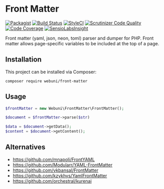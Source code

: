 Front Matter
============

[![Packagist](https://img.shields.io/packagist/v/webuni/front-matter.svg?style=flat-square)](https://packagist.org/packages/webuni/front-matter)
[![Build Status](https://travis-ci.org/webuni/front-matter.svg?branch=master)](https://travis-ci.org/webuni/front-matter)
[![StyleCI](https://styleci.io/repos/37923384/shield)](https://styleci.io/repos/37923384)
[![Scrutinizer Code Quality](https://scrutinizer-ci.com/g/webuni/front-matter/badges/quality-score.png?b=master)](https://scrutinizer-ci.com/g/webuni/front-matter/?branch=master)
[![Code Coverage](https://scrutinizer-ci.com/g/webuni/front-matter/badges/coverage.png?b=master)](https://scrutinizer-ci.com/g/webuni/front-matter/?branch=master)
[![SensioLabsInsight](https://img.shields.io/sensiolabs/i/7578264c-d109-49ec-ba38-fde82373e8d6.svg?style=flat-square)](https://insight.sensiolabs.com/projects/7578264c-d109-49ec-ba38-fde82373e8d6)

Front matter (yaml, json, neon, toml) parser and dumper for PHP. Front matter allows page-specific variables
to be included at the top of a page.

Installation
------------

This project can be installed via Composer:

    composer require webuni/front-matter

Usage
-----

```php
$frontMatter = new Webuni\FrontMatter\FrontMatter();

$document = $frontMatter->parse($str)

$data = $document->getData();
$content = $document->getContent();
```

Alternatives
------------

- https://github.com/mnapoli/FrontYAML
- https://github.com/Modularr/YAML-FrontMatter
- https://github.com/vkbansal/FrontMatter
- https://github.com/kzykhys/YamlFrontMatter
- https://github.com/orchestral/kurenai
